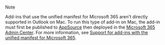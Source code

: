 > [!NOTE]
> Add-ins that use the unified manifest for Microsoft 365 aren't directly supported in Outlook on Mac. To run this type of add-in on Mac, the add-in must first be published to [AppSource](https://appsource.microsoft.com/) then deployed in the [Microsoft 365 Admin Center](../publish/publish.md). For more information, see [Support for add-ins with the unified manifest for Microsoft 365](../outlook/compare-outlook-add-in-support-in-outlook-for-mac.md#support-for-add-ins-with-the-unified-manifest-for-microsoft-365).
